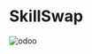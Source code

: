 # SkillSwap
![odoo ](https://github.com/user-attachments/assets/83756ea6-c932-4d4a-86cc-d02f0c93820f)

